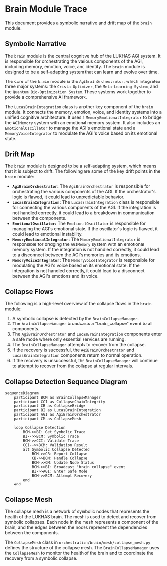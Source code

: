 # Brain Module Trace

This document provides a symbolic narrative and drift map of the `brain` module.

## Symbolic Narrative

The `brain` module is the central cognitive hub of the LUKHAS AGI system. It is responsible for orchestrating the various components of the AGI, including memory, emotion, voice, and identity. The `brain` module is designed to be a self-adapting system that can learn and evolve over time.

The core of the `brain` module is the `AgiBrainOrchestrator`, which integrates three major systems: the `Crista Optimizer`, the `Meta-Learning System`, and the `Quantum Bio-Optimization System`. These systems work together to provide a comprehensive AI framework.

The `LucasBrainIntegration` class is another key component of the `brain` module. It connects the memory, emotion, voice, and identity systems into a unified cognitive architecture. It uses a `MemoryEmotionalIntegrator` to bridge the `AGIMemory` system with an emotional memory system. It also includes an `EmotionalOscillator` to manage the AGI's emotional state and a `MemoryVoiceIntegrator` to modulate the AGI's voice based on its emotional state.

## Drift Map

The `brain` module is designed to be a self-adapting system, which means that it is subject to drift. The following are some of the key drift points in the `brain` module:

*   **`AgiBrainOrchestrator`:** The `AgiBrainOrchestrator` is responsible for orchestrating the various components of the AGI. If the orchestrator's logic is flawed, it could lead to unpredictable behavior.
*   **`LucasBrainIntegration`:** The `LucasBrainIntegration` class is responsible for connecting the various components of the AGI. If the integration is not handled correctly, it could lead to a breakdown in communication between the components.
*   **`EmotionalOscillator`:** The `EmotionalOscillator` is responsible for managing the AGI's emotional state. If the oscillator's logic is flawed, it could lead to emotional instability.
*   **`MemoryEmotionalIntegrator`:** The `MemoryEmotionalIntegrator` is responsible for bridging the `AGIMemory` system with an emotional memory system. If the integration is not handled correctly, it could lead to a disconnect between the AGI's memories and its emotions.
*   **`MemoryVoiceIntegrator`:** The `MemoryVoiceIntegrator` is responsible for modulating the AGI's voice based on its emotional state. If the integration is not handled correctly, it could lead to a disconnect between the AGI's emotions and its voice.

## Collapse Flows

The following is a high-level overview of the collapse flows in the `brain` module:

1.  A symbolic collapse is detected by the `BrainCollapseManager`.
2.  The `BrainCollapseManager` broadcasts a "brain_collapse" event to all components.
3.  The `AgiBrainOrchestrator` and `LucasBrainIntegration` components enter a safe mode where only essential services are running.
4.  The `BrainCollapseManager` attempts to recover from the collapse.
5.  If the recovery is successful, the `AgiBrainOrchestrator` and `LucasBrainIntegration` components return to normal operation.
6.  If the recovery is unsuccessful, the `BrainCollapseManager` will continue to attempt to recover from the collapse at regular intervals.

## Collapse Detection Sequence Diagram

```mermaid
sequenceDiagram
    participant BCM as BrainCollapseManager
    participant CCI as CollapseChainIntegrity
    participant CB as CollapseBridge
    participant BI as LucasBrainIntegration
    participant AGI as AgiBrainOrchestrator
    participant CM as CollapseMesh

    loop Collapse Detection
        BCM->>BI: Get Symbolic Trace
        BI-->>BCM: Symbolic Trace
        BCM->>CCI: Validate Trace
        CCI-->>BCM: Validation Result
        alt Symbolic Collapse Detected
            BCM->>CB: Report Collapse
            CB->>BCM: Handle Collapse
            BCM->>CM: Update Node Status
            BCM->>BI: Broadcast "brain_collapse" event
            BI->>AGI: Enter Safe Mode
            BCM->>BCM: Attempt Recovery
        end
    end
```

## Collapse Mesh

The collapse mesh is a network of symbolic nodes that represents the health of the LUKHAS brain. The mesh is used to detect and recover from symbolic collapses. Each node in the mesh represents a component of the brain, and the edges between the nodes represent the dependencies between the components.

The `CollapseMesh` class in `orchestration/brain/mesh/collapse_mesh.py` defines the structure of the collapse mesh. The `BrainCollapseManager` uses the `CollapseMesh` to monitor the health of the brain and to coordinate the recovery from a symbolic collapse.
